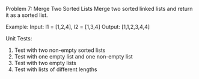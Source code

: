 Problem 7: Merge Two Sorted Lists
Merge two sorted linked lists and return it as a sorted list.

Example:
Input: l1 = [1,2,4], l2 = [1,3,4]
Output: [1,1,2,3,4,4]

Unit Tests:

1. Test with two non-empty sorted lists
2. Test with one empty list and one non-empty list
3. Test with two empty lists
4. Test with lists of different lengths

